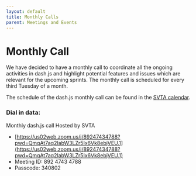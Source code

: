```yaml
---
layout: default
title: Monthly Calls
parent: Meetings and Events
---
```


# Monthly Call

We have decided to have a monthly call to coordinate all the ongoing activities in dash.js and highlight potential
features and issues which are relevant for the upcoming sprints. The monthly call is scheduled for every third Tuesday
of a month.

The schedule of the dash.js monthly call can be found in the [SVTA calendar](https://www.svta.org/svta-calendar/).

### Dial in data:

Monthly dash.js call
Hosted by SVTA

* [https://us02web.zoom.us/j/89247434788?pwd=QmqAt7aq2IabW3LZr5Ix6Vk8ebjVEU.1](https://us02web.zoom.us/j/89247434788?pwd=QmqAt7aq2IabW3LZr5Ix6Vk8ebjVEU.1)
* Meeting ID: 892 4743 4788
* Passcode: 340802
 
